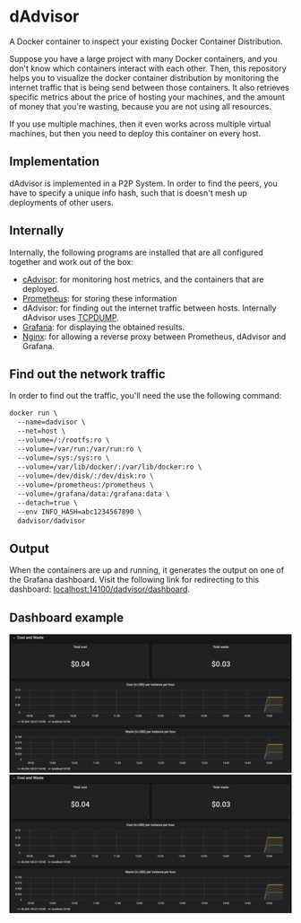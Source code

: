 # dAdvisor
A Docker container to inspect your existing Docker Container Distribution.

Suppose you have a large project with many Docker containers, and you don't know which containers interact with each other. Then, this repository helps you to visualize the docker container distribution by monitoring the internet traffic that is being send between those containers. It also retrieves specific metrics about the price of hosting your machines, and the amount of money that you're wasting, because you are not using all resources.

If you use multiple machines, then it even works across multiple virtual machines, but then you need to deploy this container on every host.

## Implementation
dAdvisor is implemented in a P2P System. In order to find the peers, you have to specify a unique info hash, such that is doesn't mesh up deployments of other users.

## Internally
Internally, the following programs are installed that are all configured together and work out of the box:
- [cAdvisor](https://github.com/google/cadvisor): for monitoring host metrics, and the containers that are deployed.
- [Prometheus](https://github.com/prometheus/prometheus): for storing these information
- dAdvisor: for finding out the internet traffic between hosts. Internally dAdvisor uses [TCPDUMP](https://www.tcpdump.org/manpages/tcpdump.1.html).
- [Grafana](https://github.com/grafana/grafana): for displaying the obtained results.
- [Nginx](https://www.nginx.com/): for allowing a reverse proxy between Prometheus, dAdvisor and Grafana.

## Find out the network traffic
In order to find out the traffic, you'll need the use the following command:

	docker run \
	  --name=dadvisor \
	  --net=host \
	  --volume=/:/rootfs:ro \
      --volume=/var/run:/var/run:ro \
      --volume=/sys:/sys:ro \
      --volume=/var/lib/docker/:/var/lib/docker:ro \
      --volume=/dev/disk/:/dev/disk:ro \
      --volume=/prometheus:/prometheus \
      --volume=/grafana/data:/grafana:data \
      --detach=true \
      --env INFO_HASH=abc1234567890 \
      dadvisor/dadvisor

## Output
When the containers are up and running, it generates the output on one of the Grafana dashboard.
Visit the following link for redirecting to this dashboard: [localhost:14100/dadvisor/dashboard](localhost:14100/dadvisor/dashboard).

## Dashboard example
![Figure 1](docs/fig1.png)
![Figure 2](docs/fig1.png)